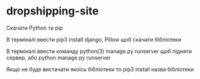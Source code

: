 # dropshipping-site
Скачати Python та pip

В терміналі ввести pip3 install django, Pillow щоб скачати бібліотеки

В терміналі ввести команду python(3) manage.py runserver щоб підняти сервер, або python manage.py runserver 

Якщо не буде вистачати якоїсь бібліотеки то pip3 install назва бібліотеки
